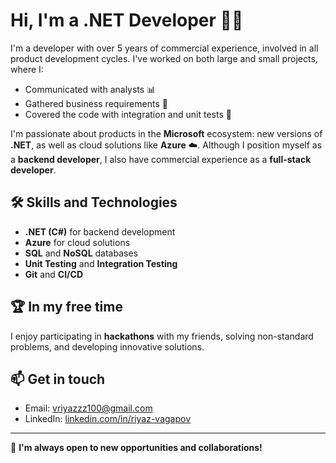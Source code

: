 # Hi, I'm a .NET Developer 👨‍💻

I'm a developer with over 5 years of commercial experience, involved in all product development cycles. I've worked on both large and small projects, where I:

- Communicated with analysts 📊
- Gathered business requirements 📝
- Covered the code with integration and unit tests 🔧

I'm passionate about products in the **Microsoft** ecosystem: new versions of **.NET**, as well as cloud solutions like **Azure** ☁️. Although I position myself as a **backend developer**, I also have commercial experience as a **full-stack developer**.

## 🛠️ Skills and Technologies
- **.NET (C#)** for backend development
- **Azure** for cloud solutions
- **SQL** and **NoSQL** databases
- **Unit Testing** and **Integration Testing**
- **Git** and **CI/CD**

## 🏆 In my free time
I enjoy participating in **hackathons** with my friends, solving non-standard problems, and developing innovative solutions.

## 📫 Get in touch
- Email: [vriyazzz100@gmail.com](mailto:vriyazzz100@gmail.com)
- LinkedIn: [linkedin.com/in/riyaz-vagapov](https://www.linkedin.com/in/riyaz-vagapov-b262ab350)

---

🚀 **I'm always open to new opportunities and collaborations!**
